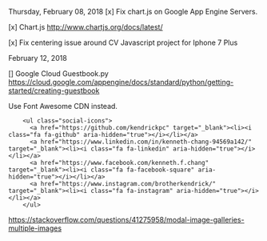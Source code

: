 Thursday, February 08, 2018
[x] Fix chart.js on Google App Engine Servers. 

[x] Chart.js
	http://www.chartjs.org/docs/latest/

[x] Fix centering issue around CV Javascript project for Iphone 7 Plus

February 12, 2018

[] Google Cloud Guestbook.py
 https://cloud.google.com/appengine/docs/standard/python/getting-started/creating-guestbook


 Use Font Awesome CDN instead.
     <!-- Font Awesome CDN -->
    <link href="https://maxcdn.bootstrapcdn.com/font-awesome/4.7.0/css/font-awesome.min.css" rel="stylesheet">

        <ul class="social-icons">
          <a href="https://github.com/kendrickpc" target="_blank"><li><i class="fa fa-github" aria-hidden="true"></i></li></a>
          <a href="https://www.linkedin.com/in/kenneth-chang-94569a142/" target="_blank"><li><i class="fa fa-linkedin" aria-hidden="true"></i></li></a>
          <a href="https://www.facebook.com/kenneth.f.chang" target="_blank"><li><i class="fa fa-facebook-square" aria-hidden="true"></i></li></a>
          <a href="https://www.instagram.com/brotherkendrick/" target="_blank"><li><i class="fa fa-instagram" aria-hidden="true"></i></li></a> 
        </ul>


<!-- Modal code for multiple images -->
https://stackoverflow.com/questions/41275958/modal-image-galleries-multiple-images